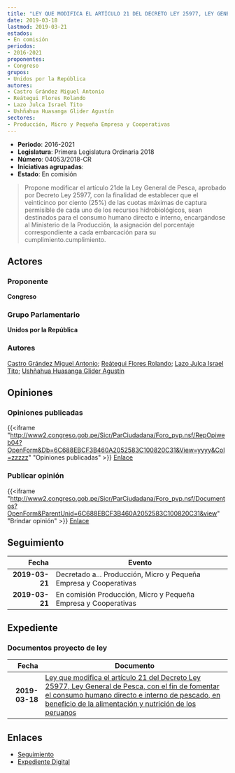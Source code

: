 ```yaml
---
title: "LEY QUE MODIFICA EL ARTÍCULO 21 DEL DECRETO LEY 25977, LEY GENERAL DE PESCA, CON EL FIN DE FOMENTAR EL CONSUMO HUMANO DIRECTO E INTERNO DE PESCADO, EN BENEFICIO DE LA ALIMENTACIÓN Y NUTRICIÓN DE LOS PERUANOS"
date: 2019-03-18
lastmod: 2019-03-21
estados:
- En comisión
periodos:
- 2016-2021
proponentes:
- Congreso
grupos:
- Unidos por la República
autores:
- Castro Grández Miguel Antonio
- Reátegui Flores Rolando
- Lazo Julca Israel Tito
- Ushñahua Huasanga Glider Agustín
sectores:
- Producción, Micro y Pequeña Empresa y Cooperativas
---
```

- **Periodo**: 2016-2021
- **Legislatura**: Primera Legislatura Ordinaria 2018
- **Número**: 04053/2018-CR
- **Iniciativas agrupadas**: 
- **Estado**: En comisión

> Propone modificar el artículo 21de la Ley General de Pesca, aprobado por Decreto Ley 25977, con la finalidad de establecer que el veinticinco por ciento (25%) de las cuotas máximas de captura permisible de cada uno de los recursos hidrobiológicos, sean destinados para el consumo humano directo e interno, encargándose al Ministerio de la Producción, la asignación del porcentaje correspondiente a cada embarcación para su cumplimiento.cumplimiento.


## Actores

### Proponente

**Congreso**

### Grupo Parlamentario

**Unidos por la República**

### Autores

[Castro Grández Miguel Antonio](mailto:mailto:macastro@congreso.gob.pe); [Reátegui Flores Rolando](mailto:mailto:rreategui@congreso.gob.pe); [Lazo Julca Israel Tito](mailto:mailto:ilazo@congreso.gob.pe); [Ushñahua Huasanga Glider Agustín](mailto:mailto:gushnahua@congreso.gob.pe)

## Opiniones

### Opiniones publicadas

{{<iframe "http://www2.congreso.gob.pe/Sicr/ParCiudadana/Foro_pvp.nsf/RepOpiweb04?OpenForm&Db=6C688EBCF3B460A2052583C100820C31&View=yyyy&Col=zzzzz" "Opiniones publicadas" >}}
[Enlace](http://www2.congreso.gob.pe/Sicr/ParCiudadana/Foro_pvp.nsf/RepOpiweb04?OpenForm&Db=6C688EBCF3B460A2052583C100820C31&View=yyyy&Col=zzzzz)

### Publicar opinión

{{<iframe "http://www2.congreso.gob.pe/Sicr/ParCiudadana/Foro_pvp.nsf/Documentos?OpenForm&ParentUnid=6C688EBCF3B460A2052583C100820C31&view" "Brindar opinión" >}}
[Enlace](http://www2.congreso.gob.pe/Sicr/ParCiudadana/Foro_pvp.nsf/Documentos?OpenForm&ParentUnid=6C688EBCF3B460A2052583C100820C31&view)


## Seguimiento

| Fecha | Evento |
|------:|--------|
| **2019-03-21** | Decretado a... Producción, Micro y Pequeña Empresa y Cooperativas |
| **2019-03-21** | En comisión Producción, Micro y Pequeña Empresa y Cooperativas |

## Expediente

### Documentos proyecto de ley

| Fecha | Documento |
|------:|-----------|
| **2019-03-18** | [Ley que modifica el artículo 21 del Decreto Ley 25977, Ley General de Pesca, con el fin de fomentar el consumo humano directo e interno de pescado, en beneficio de la alimentación y nutrición de los peruanos](http://www.leyes.congreso.gob.pe/Documentos/2016_2021/Proyectos_de_Ley_y_de_Resoluciones_Legislativas/PL0403620190314.pdf) |

## Enlaces

- [Seguimiento](http://www2.congreso.gob.pe/Sicr/TraDocEstProc/CLProLey2016.nsf/f7fff46988ca05b1052578e100829cc7/5830228146ec69b4052583c10075e47b?OpenDocument)
- [Expediente Digital](http://www2.congreso.gob.pe/Sicr/TraDocEstProc/CLProLey2016.nsf/f7fff46988ca05b1052578e100829cc7/5830228146ec69b4052583c10075e47b?OpenDocument&Click=05257FB7005EB655.eb71d0cf91d8294e05256cdf006b5706/$Body/0.1C6C)


